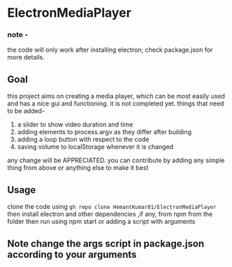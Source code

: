# ElectronMediaPlayer

### note -

the code will only work after installing electron; check package.json for more details.

## Goal

this project aims on creating a media player, which can be most easily used and has a nice gui and functioning.
it is not completed yet. things that need to be added-

1. a slider to show video duration and time
2. adding elements to process.argv as they differ after building
3. adding a loop button with respect to the code
4. saving volume to localStorage whenever it is changed

any change will be APPRECIATED. you can contribute by adding any simple thing from above or anything else to make it best
## Usage
clone the code using 
`gh repo clone HemantKumar01/ElectronMediaPlayer`
then install electron and other dependencies ,if any, from npm from the folder
then run using npm start or adding a script with arguments

## Note change the args script in package.json according to your arguments
